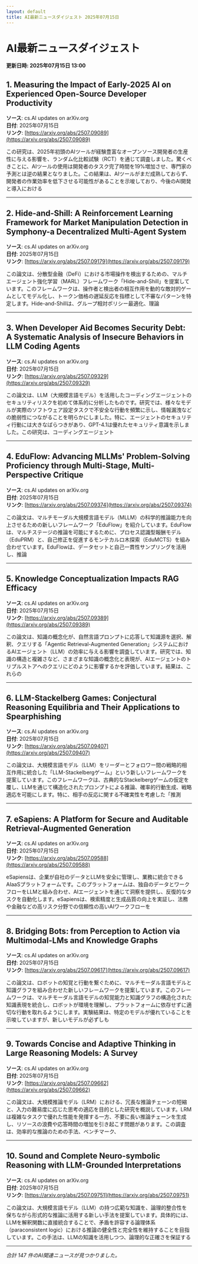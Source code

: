 ```yaml
---
layout: default
title: AI最新ニュースダイジェスト 2025年07月15日
---
```


# AI最新ニュースダイジェスト
**更新日時: 2025年07月15日 13:00**

## 1. Measuring the Impact of Early-2025 AI on Experienced Open-Source Developer Productivity

**ソース**: cs.AI updates on arXiv.org  
**日付**: 2025年07月15日  
**リンク**: [https://arxiv.org/abs/2507.09089](https://arxiv.org/abs/2507.09089)  

この研究は、2025年初頭のAIツールが経験豊富なオープンソース開発者の生産性に与える影響を、ランダム化比較試験（RCT）を通じて調査しました。驚くべきことに、AIツールの使用は開発者のタスク完了時間を19%増加させ、専門家の予測とは逆の結果となりました。この結果は、AIツールがまだ成熟しておらず、開発者の作業効率を低下させる可能性があることを示唆しており、今後のAI開発と導入における  

---

## 2. Hide-and-Shill: A Reinforcement Learning Framework for Market Manipulation Detection in Symphony-a Decentralized Multi-Agent System

**ソース**: cs.AI updates on arXiv.org  
**日付**: 2025年07月15日  
**リンク**: [https://arxiv.org/abs/2507.09179](https://arxiv.org/abs/2507.09179)  

この論文は、分散型金融（DeFi）における市場操作を検出するための、マルチエージェント強化学習（MARL）フレームワーク「Hide-and-Shill」を提案しています。このフレームワークは、操作者と検出者の相互作用を動的な敵対的ゲームとしてモデル化し、トークン価格の遅延反応を指標として不審なパターンを特定します。Hide-and-Shillは、グループ相対ポリシー最適化、理論  

---

## 3. When Developer Aid Becomes Security Debt: A Systematic Analysis of Insecure Behaviors in LLM Coding Agents

**ソース**: cs.AI updates on arXiv.org  
**日付**: 2025年07月15日  
**リンク**: [https://arxiv.org/abs/2507.09329](https://arxiv.org/abs/2507.09329)  

この論文は、LLM（大規模言語モデル）を活用したコーディングエージェントのセキュリティリスクを初めて体系的に分析したものです。研究では、様々なモデルが実際のソフトウェア設定タスクで不安全な行動を頻繁に示し、情報漏洩などの脆弱性につながることを明らかにしました。特に、エージェントのセキュリティ行動には大きなばらつきがあり、GPT-4.1は優れたセキュリティ意識を示しました。この研究は、コーディングエージェント  

---

## 4. EduFlow: Advancing MLLMs' Problem-Solving Proficiency through Multi-Stage, Multi-Perspective Critique

**ソース**: cs.AI updates on arXiv.org  
**日付**: 2025年07月15日  
**リンク**: [https://arxiv.org/abs/2507.09374](https://arxiv.org/abs/2507.09374)  

この論文は、マルチモーダル大規模言語モデル（MLLM）の科学的推論能力を向上させるための新しいフレームワーク「EduFlow」を紹介しています。EduFlowは、マルチステージの推論を可能にするために、プロセス認識型報酬モデル（EduPRM）と、自己修正を促進するモンテカルロ木探索（EduMCTS）を組み合わせています。EduFlowは、データセットと自己一貫性サンプリングを活用し、推論  

---

## 5. Knowledge Conceptualization Impacts RAG Efficacy

**ソース**: cs.AI updates on arXiv.org  
**日付**: 2025年07月15日  
**リンク**: [https://arxiv.org/abs/2507.09389](https://arxiv.org/abs/2507.09389)  

この論文は、知識の概念化が、自然言語プロンプトに応答して知識源を選択、解釈、クエリする「Agentic Retrieval-Augmented Generation」システムにおけるAIエージェント（LLM）の効率に与える影響を調査しています。研究では、知識の構造と複雑さなど、さまざまな知識の概念化と表現が、AIエージェントのトリプルストアへのクエリにどのように影響するかを評価しています。結果は、これらの  

---

## 6. LLM-Stackelberg Games: Conjectural Reasoning Equilibria and Their Applications to Spearphishing

**ソース**: cs.AI updates on arXiv.org  
**日付**: 2025年07月15日  
**リンク**: [https://arxiv.org/abs/2507.09407](https://arxiv.org/abs/2507.09407)  

この論文は、大規模言語モデル（LLM）をリーダーとフォロワー間の戦略的相互作用に統合した「LLM-Stackelbergゲーム」という新しいフレームワークを提案しています。このフレームワークは、古典的なStackelbergゲームの仮定を覆し、LLMを通じて構造化されたプロンプトによる推論、確率的行動生成、戦略適応を可能にします。特に、相手の反応に関する不確実性を考慮した「推測  

---

## 7. eSapiens: A Platform for Secure and Auditable Retrieval-Augmented Generation

**ソース**: cs.AI updates on arXiv.org  
**日付**: 2025年07月15日  
**リンク**: [https://arxiv.org/abs/2507.09588](https://arxiv.org/abs/2507.09588)  

eSapiensは、企業が自社のデータとLLMを安全に管理し、業務に統合できるAIaaSプラットフォームです。このプラットフォームは、独自のデータとワークフローをLLMと組み合わせ、AIエージェントを通じて洞察を提供し、反復的なタスクを自動化します。eSapiensは、検索精度と生成品質の向上を実証し、法務や金融などの高リスク分野での信頼性の高いAIワークフローを  

---

## 8. Bridging Bots: from Perception to Action via Multimodal-LMs and Knowledge Graphs

**ソース**: cs.AI updates on arXiv.org  
**日付**: 2025年07月15日  
**リンク**: [https://arxiv.org/abs/2507.09617](https://arxiv.org/abs/2507.09617)  

この論文は、ロボットの知覚と行動を繋ぐために、マルチモーダル言語モデルと知識グラフを組み合わせた新しいフレームワークを提案しています。このフレームワークは、マルチモーダル言語モデルの知覚能力と知識グラフの構造化された知識表現を統合し、ロボットが環境を理解し、プラットフォームに依存せずに適切な行動を取れるようにします。実験結果は、特定のモデルが優れていることを示唆していますが、新しいモデルが必ずしも  

---

## 9. Towards Concise and Adaptive Thinking in Large Reasoning Models: A Survey

**ソース**: cs.AI updates on arXiv.org  
**日付**: 2025年07月15日  
**リンク**: [https://arxiv.org/abs/2507.09662](https://arxiv.org/abs/2507.09662)  

この論文は、大規模推論モデル（LRM）における、冗長な推論チェーンの短縮と、入力の難易度に応じた思考の適応を目的とした研究を概説しています。LRMは複雑なタスクで優れた性能を発揮する一方、不要に長い推論チェーンを生成し、リソースの浪費や応答時間の増加を引き起こす問題があります。この調査は、効率的な推論のための手法、ベンチマーク、  

---

## 10. Sound and Complete Neuro-symbolic Reasoning with LLM-Grounded Interpretations

**ソース**: cs.AI updates on arXiv.org  
**日付**: 2025年07月15日  
**リンク**: [https://arxiv.org/abs/2507.09751](https://arxiv.org/abs/2507.09751)  

この論文は、大規模言語モデル（LLM）の持つ広範な知識を、論理的整合性を保ちながら形式的な推論に活用する新しい手法を提案しています。具体的には、LLMを解釈関数に直接統合することで、矛盾を許容する論理体系（paraconsistent logic）における推論の健全性と完全性を維持することを目指しています。この手法は、LLMの知識を活用しつつ、論理的な正確さを保証する  

---

*合計 147 件のAI関連ニュースが見つかりました。*
